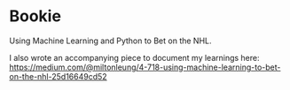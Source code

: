 # Bookie
Using Machine Learning and Python to Bet on the NHL.

I also wrote an accompanying piece to document my learnings here: 
https://medium.com/@miltonleung/4-718-using-machine-learning-to-bet-on-the-nhl-25d16649cd52
